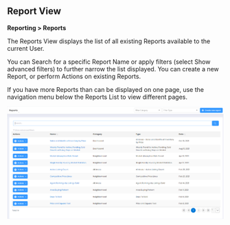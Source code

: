 ## Report View

**Reporting > Reports**

The Reports View displays the list of all existing Reports available to the current User. 

You can Search for a specific Report Name or apply filters (select Show advanced filters) to further narrow the list displayed. You can create a new Report, or perform Actions on existing Reports. 

If you have more Reports than can be displayed on one page, use the navigation menu below the Reports List to view different pages.

![reda_web_reports_view.PNG](../images/reda_web_report_view.PNG)
